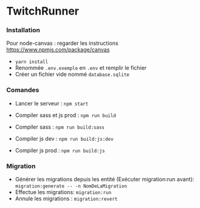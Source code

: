 # TwitchRunner

### Installation

Pour node-canvas : regarder les instructions https://www.npmjs.com/package/canvas

* `yarn install`
* Renommée `.env.exemple` en `.env` et remplir le fichier
* Créer un fichier vide nommé `database.sqlite`

### Comandes

* Lancer le serveur : `npm start`

* Compiler sass et js prod : `npm run build`  
* Compiler sass : `npm run build:sass`  
* Compiler js dev : `npm run build:js:dev`  
* Compiler js prod : `npm run build:js`  

### Migration

* Générer les migrations depuis les entité (Exécuter migration:run avant): `migration:generate -- -n NomDeLaMigration`
* Effectue les migrations: `migration:run`
* Annule les migrations : `migration:revert`
